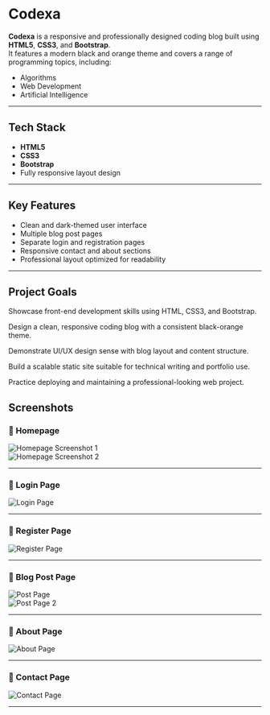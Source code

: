 # Codexa

**Codexa** is a responsive and professionally designed coding blog built using **HTML5**, **CSS3**, and **Bootstrap**.  
It features a modern black and orange theme and covers a range of programming topics, including:

- Algorithms  
- Web Development  
- Artificial Intelligence

---

## Tech Stack

- **HTML5**
- **CSS3**
- **Bootstrap**
- Fully responsive layout design

---

##  Key Features

- Clean and dark-themed user interface
- Multiple blog post pages
- Separate login and registration pages
- Responsive contact and about sections
- Professional layout optimized for readability

---
##  Project Goals
Showcase front-end development skills using HTML, CSS3, and Bootstrap.

Design a clean, responsive coding blog with a consistent black-orange theme.

Demonstrate UI/UX design sense with blog layout and content structure.

Build a scalable static site suitable for technical writing and portfolio use.

Practice deploying and maintaining a professional-looking web project.



##  Screenshots

### 🔹 Homepage

![Homepage Screenshot 1](assets/homepage1.png)  
![Homepage Screenshot 2](assets/homepage2.png)

---

### 🔹 Login Page

![Login Page](assets/login1.png)

---

### 🔹 Register Page

![Register Page](assets/register1.png)

---

### 🔹 Blog Post Page

![Post Page](assets/post1.png)  
![Post Page 2](assets/post2.png)

---

### 🔹 About Page

![About Page](assets/about1.png)

---

### 🔹 Contact Page

![Contact Page](assets/contact1.png)

---


